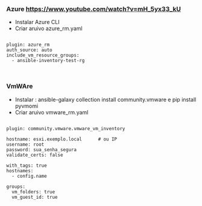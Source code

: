 ### Azure             https://www.youtube.com/watch?v=mH_5yx33_kU

* Instalar Azure CLI
* Criar aruivo azure_rm.yaml

```

plugin: azure_rm
auth_source: auto
include_vm_resource_groups:
  - ansible-inventory-test-rg



```


### VmWAre

* Instalar : ansible-galaxy collection install community.vmware e pip install pyvmomi
* Criar aruivo vmware_rm.yaml

```

plugin: community.vmware.vmware_vm_inventory

hostname: esxi.exemplo.local      # ou IP
username: root
password: sua_senha_segura
validate_certs: false

with_tags: true
hostnames:
  - config.name

groups:
  vm_folders: true
  vm_guest_id: true
```
